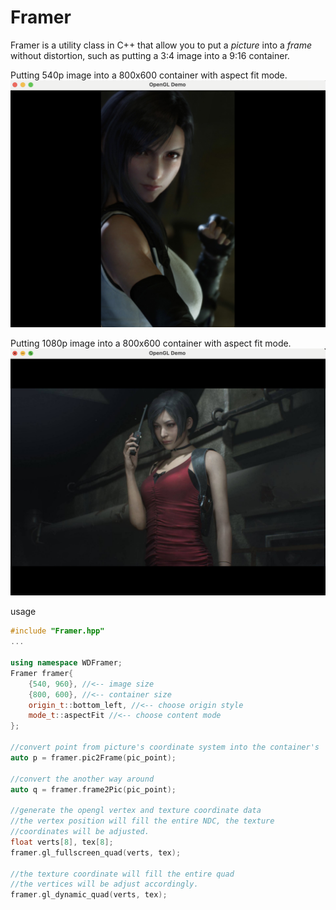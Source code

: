 # Framer
Framer is a utility class in C++ that allow you to put a *picture* into a *frame* without distortion, such as putting a 3:4 image into a 9:16 container.


Putting 540p image into a 800x600 container with aspect fit mode.
![](Screenshot-540p.png)

Putting 1080p image into a 800x600 container with aspect fit mode.
![](Screenshot-1080p.png)

usage
```c++
#include "Framer.hpp"
...

using namespace WDFramer;
Framer framer{
    {540, 960}, //<-- image size
    {800, 600}, //<-- container size
    origin_t::bottom_left, //<-- choose origin style
    mode_t::aspectFit //<-- choose content mode
};

//convert point from picture's coordinate system into the container's
auto p = framer.pic2Frame(pic_point);

//convert the another way around
auto q = framer.frame2Pic(pic_point);

//generate the opengl vertex and texture coordinate data
//the vertex position will fill the entire NDC, the texture
//coordinates will be adjusted.
float verts[8], tex[8];
framer.gl_fullscreen_quad(verts, tex);

//the texture coordinate will fill the entire quad
//the vertices will be adjust accordingly.
framer.gl_dynamic_quad(verts, tex);
```